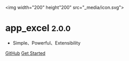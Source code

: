 <img width="200" height"200" src="_media/icon.svg">

# app_excel <small>2.0.0</small>
 

- Simple、Powerful、Extensibility

[GitHub](http://10.10.15.98/wangjiafang/app_excel_v2)
[Get Started](#简介)
